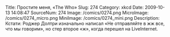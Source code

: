 Title: Простите меня, «The Who» 
Slug: 274 
Category: xkcd 
Date: 2009-10-13 14:08:47 
SourceNum: 274 
Image: /comics/0274.png 
MicroImage: /comics/0274_micro.png 
MiniImage: /comics/0274_mini.png 
Description: Кстати: Роджер Долтри изначально написал «Не отправляйте в жж все, что мы говорим», но  стер второе ­­«ж», когда перешел на LiveInternet. 

